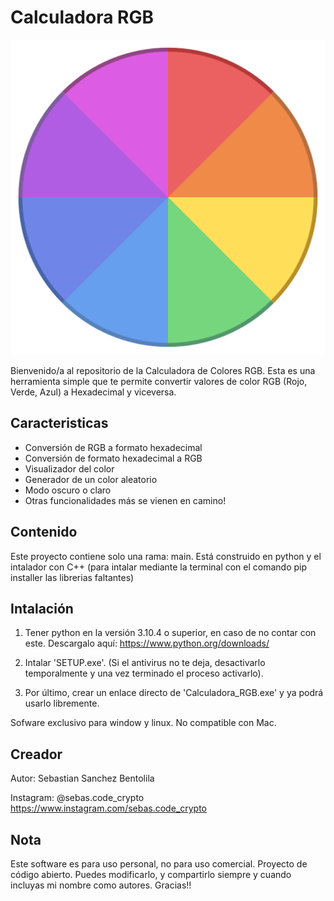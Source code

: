 # Calculadora RGB

![Image text](https://github.com/Sebastian-Sanchez-Bentolila/Calculadora_RGB/blob/main/archivos/img/circuloRGB.png)

Bienvenido/a al repositorio de la Calculadora de Colores RGB. Esta es una herramienta simple que te permite convertir valores de color RGB (Rojo, Verde, Azul) a Hexadecimal y viceversa.

## Caracteristicas

- Conversión de RGB a formato hexadecimal
- Conversión de formato hexadecimal a RGB
- Visualizador del color
- Generador de un color aleatorio
- Modo oscuro o claro
- Otras funcionalidades más se vienen en camino!

## Contenido  

Este proyecto contiene solo una rama: main. Está construido en python y el intalador con C++ (para intalar mediante la terminal con el comando pip installer las librerias faltantes)

## Intalación 

1. Tener python en la versión 3.10.4 o superior, en caso de 
no contar con este. Descargalo aquí: https://www.python.org/downloads/

2. Intalar 'SETUP.exe'. (Si el antivirus no te deja, desactivarlo temporalmente y una vez terminado el proceso activarlo). 

3. Por último, crear un enlace directo de 'Calculadora_RGB.exe' y ya podrá usarlo libremente.

Sofware exclusivo para window y linux. No compatible con Mac.

## Creador

Autor: Sebastian Sanchez Bentolila

Instagram:  @sebas.code_crypto
https://www.instagram.com/sebas.code_crypto

## Nota

Este software es para uso personal, no para uso comercial. Proyecto de código abierto. Puedes modificarlo, y compartirlo siempre y cuando incluyas mi nombre como autores. Gracias!! 
